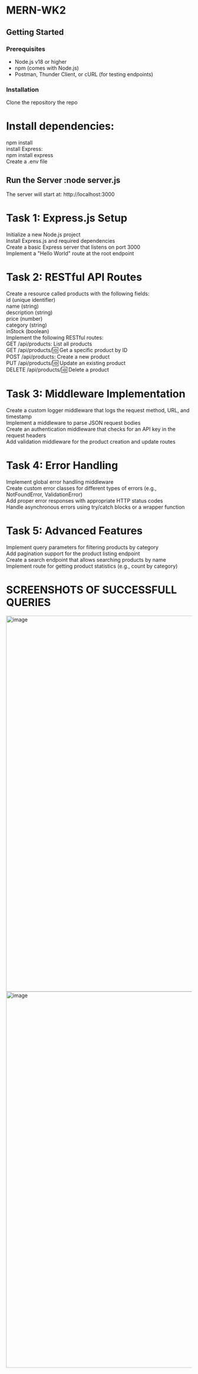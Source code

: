 # MERN-WK2
## Getting Started

### Prerequisites
- Node.js v18 or higher  
- npm (comes with Node.js)  
- Postman, Thunder Client, or cURL (for testing endpoints)


### Installation

Clone the repository the repo
# Install dependencies:
npm install <br>
install Express:<br>
npm install express<br>
Create a .env file
## Run the Server :node server.js
The server will start at:
http://localhost:3000

# Task 1: Express.js Setup
Initialize a new Node.js project <BR>
Install Express.js and required dependencies <BR>
Create a basic Express server that listens on port 3000 <BR>
Implement a "Hello World" route at the root endpoint <BR>
# Task 2: RESTful API Routes
Create a resource called products with the following fields: <BR>
id (unique identifier) <BR>
name (string)<BR>
description (string)<BR>
price (number)<BR>
category (string)<BR>
inStock (boolean)<BR>
Implement the following RESTful routes:<BR>
GET /api/products: List all products<BR>
GET /api/products/:id: Get a specific product by ID<BR>
POST /api/products: Create a new product<BR>
PUT /api/products/:id: Update an existing product<BR>
DELETE /api/products/:id: Delete a product<BR>
# Task 3: Middleware Implementation
Create a custom logger middleware that logs the request method, URL, and timestamp<BR>
Implement a middleware to parse JSON request bodies<BR>
Create an authentication middleware that checks for an API key in the request headers<BR>
Add validation middleware for the product creation and update routes<BR>
# Task 4: Error Handling
Implement global error handling middleware<BR>
Create custom error classes for different types of errors (e.g., NotFoundError, ValidationError)<BR>
Add proper error responses with appropriate HTTP status codes<BR>
Handle asynchronous errors using try/catch blocks or a wrapper function<BR>
# Task 5: Advanced Features
Implement query parameters for filtering products by category<BR>
Add pagination support for the product listing endpoint<BR>
Create a search endpoint that allows searching products by name<BR>
Implement route for getting product statistics (e.g., count by category)<BR>
# SCREENSHOTS OF SUCCESSFULL QUERIES
<img width="1911" height="1018" alt="image" src="https://github.com/user-attachments/assets/30321bda-0d9a-4a6e-8e4c-9289bc43f96b" />
<img width="1917" height="1019" alt="image" src="https://github.com/user-attachments/assets/591febf9-4f05-4096-b4ad-f21e081bd372" />

